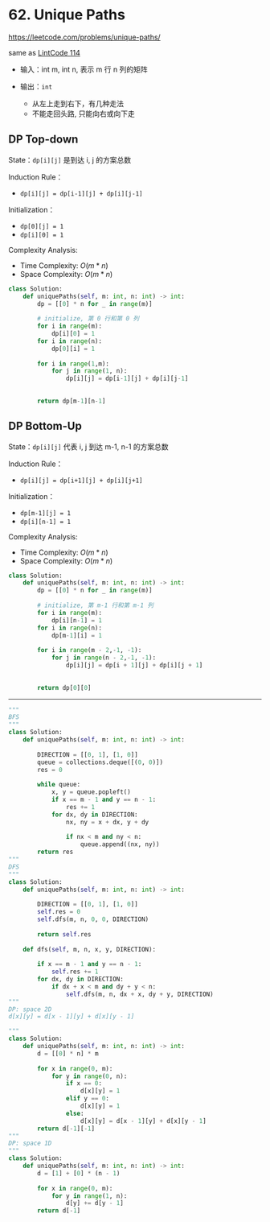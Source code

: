 # **62. Unique Paths**

https://leetcode.com/problems/unique-paths/

same as [LintCode 114](https://www.lintcode.com/problem/114/)

- 输入：int m, int n, 表示 m 行 n 列的矩阵

- 输出：`int`

  - 从左上走到右下，有几种走法
  - 不能走回头路, 只能向右或向下走

## DP Top-down

State：`dp[i][j]` 是到达 i, j 的方案总数

Induction Rule：

- `dp[i][j] = dp[i-1][j] + dp[i][j-1]`

Initialization：

- `dp[0][j] = 1`
- `dp[i][0] = 1`

Complexity Analysis:

- Time Complexity: $O(m*n)$
- Space Complexity: $O(m*n)$

```python
class Solution:
    def uniquePaths(self, m: int, n: int) -> int:
        dp = [[0] * n for _ in range(m)]
        
        # initialize, 第 0 行和第 0 列
        for i in range(m):
            dp[i][0] = 1
        for i in range(n):
            dp[0][i] = 1
        
        for i in range(1,m):
            for j in range(1, n):
                dp[i][j] = dp[i-1][j] + dp[i][j-1]
        
        
        return dp[m-1][n-1]
```


## DP Bottom-Up

State：`dp[i][j]` 代表 i, j 到达 m-1, n-1 的方案总数

Induction Rule：

- `dp[i][j] = dp[i+1][j] + dp[i][j+1]`

Initialization：

- `dp[m-1][j] = 1`
- `dp[i][n-1] = 1`

Complexity Analysis:

- Time Complexity: $O(m*n)$
- Space Complexity: $O(m*n)$

```python
class Solution:
    def uniquePaths(self, m: int, n: int) -> int:
        dp = [[0] * n for _ in range(m)]
        
        # initialize, 第 m-1 行和第 m-1 列
        for i in range(m):
            dp[i][n-1] = 1
        for i in range(n):
            dp[m-1][i] = 1
        
        for i in range(m - 2,-1, -1):
            for j in range(n - 2,-1, -1):
                dp[i][j] = dp[i + 1][j] + dp[i][j + 1]
        
        
        return dp[0][0]
```

---

```python
"""
BFS 
"""
class Solution:
    def uniquePaths(self, m: int, n: int) -> int:
      
        DIRECTION = [[0, 1], [1, 0]]
        queue = collections.deque([(0, 0)])      
        res = 0
        
        while queue:
            x, y = queue.popleft()
            if x == m - 1 and y == n - 1:
                res += 1
            for dx, dy in DIRECTION:
                nx, ny = x + dx, y + dy
                
                if nx < m and ny < n:
                    queue.append((nx, ny))
        return res
"""
DFS
"""
class Solution:
    def uniquePaths(self, m: int, n: int) -> int:
      
        DIRECTION = [[0, 1], [1, 0]]
        self.res = 0
        self.dfs(m, n, 0, 0, DIRECTION)
        
        return self.res
    
    def dfs(self, m, n, x, y, DIRECTION):
        
        if x == m - 1 and y == n - 1:
            self.res += 1
        for dx, dy in DIRECTION:
            if dx + x < m and dy + y < n:
                self.dfs(m, n, dx + x, dy + y, DIRECTION)
"""
DP: space 2D
d[x][y] = d[x - 1][y] + d[x][y - 1]

"""
class Solution:
    def uniquePaths(self, m: int, n: int) -> int:
        d = [[0] * n] * m
            
        for x in range(0, m):
            for y in range(0, n):
                if x == 0:
                    d[x][y] = 1
                elif y == 0:
                    d[x][y] = 1
                else:
                    d[x][y] = d[x - 1][y] + d[x][y - 1]                
        return d[-1][-1]
"""
DP: space 1D
"""
class Solution:
    def uniquePaths(self, m: int, n: int) -> int:
        d = [1] + [0] * (n - 1)
            
        for x in range(0, m):
            for y in range(1, n):
                d[y] += d[y - 1]
        return d[-1]

```

